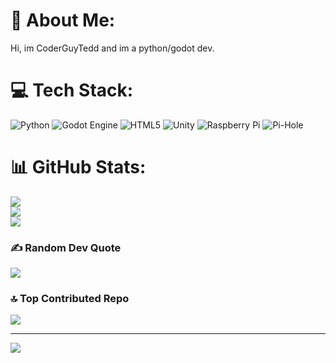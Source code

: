# 💫 About Me:
Hi, im CoderGuyTedd and im a python/godot dev.


# 💻 Tech Stack:
![Python](https://img.shields.io/badge/python-3670A0?style=for-the-badge&logo=python&logoColor=ffdd54) ![Godot Engine](https://img.shields.io/badge/GODOT-%23FFFFFF.svg?style=for-the-badge&logo=godot-engine) ![HTML5](https://img.shields.io/badge/html5-%23E34F26.svg?style=for-the-badge&logo=html5&logoColor=white) ![Unity](https://img.shields.io/badge/unity-%23000000.svg?style=for-the-badge&logo=unity&logoColor=white) ![Raspberry Pi](https://img.shields.io/badge/-Raspberry_Pi-C51A4A?style=for-the-badge&logo=Raspberry-Pi) ![Pi-Hole](https://img.shields.io/badge/pihole-%2396060C.svg?style=for-the-badge&logo=pi-hole&logoColor=white)
# 📊 GitHub Stats:
![](https://github-readme-stats.vercel.app/api?username=CoderGuyTedd&theme=tokyonight&hide_border=true&include_all_commits=true&count_private=false)<br/>
![](https://github-readme-streak-stats.herokuapp.com/?user=CoderGuyTedd&theme=tokyonight&hide_border=true)<br/>
![](https://github-readme-stats.vercel.app/api/top-langs/?username=CoderGuyTedd&theme=tokyonight&hide_border=true&include_all_commits=true&count_private=false&layout=compact)

### ✍️ Random Dev Quote
![](https://quotes-github-readme.vercel.app/api?type=vetical&theme=radical)

### 🔝 Top Contributed Repo
![](https://github-contributor-stats.vercel.app/api?username=CoderGuyTedd&limit=5&theme=dark&combine_all_yearly_contributions=true)

---
[![](https://visitcount.itsvg.in/api?id=CoderGuyTedd&icon=0&color=8)](https://visitcount.itsvg.in)

<!-- Proudly created with GPRM ( https://gprm.itsvg.in ) -->
